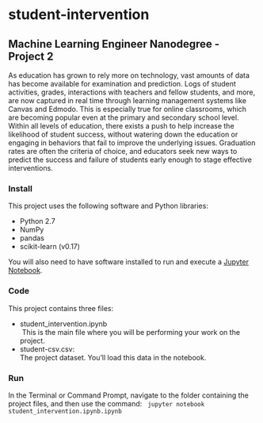# student-intervention


## Machine Learning Engineer Nanodegree - Project 2

As education has grown to rely more on technology, vast amounts of data has become available for examination and prediction. Logs of student activities, grades, interactions with teachers and fellow students, and more, are now captured in real time through learning management systems like Canvas and Edmodo. This is especially true for online classrooms, which are becoming popular even at the primary and secondary school level. Within all levels of education, there exists a push to help increase the likelihood of student success, without watering down the education or engaging in behaviors that fail to improve the underlying issues. Graduation rates are often the criteria of choice, and educators seek new ways to predict the success and failure of students early enough to stage effective interventions.

### Install
This project uses the following software and Python libraries:

- Python 2.7
- NumPy
- pandas
- scikit-learn (v0.17)

You will also need to have software installed to run and execute a [Jupyter Notebook](http://ipython.org/notebook.html).


### Code
This project contains three files:

- student_intervention.ipynb  
  This is the main file where you will be performing your work on the project.
- student-csv.csv:  
  The project dataset. You’ll load this data in the notebook.
  
### Run
In the Terminal or Command Prompt, navigate to the folder containing the project files, and then use the command:  
```jupyter notebook student_intervention.ipynb.ipynb```
